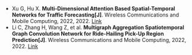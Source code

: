 * Xu G, Hu X. <b>Multi-Dimensional Attention Based Spatial-Temporal Networks for Traffic Forecasting[J]</b>. Wireless Communications and Mobile Computing, 2022, 2022. [Link](https://www.hindawi.com/journals/wcmc/2022/1358535/)
* Li C, Zhang H, Wang Z, et al. <b>Multigraph Aggregation Spatiotemporal Graph Convolution Network for Ride-Hailing Pick-Up Region Prediction[J]</b>. Wireless Communications and Mobile Computing, 2022, 2022. [Link](https://www.hindawi.com/journals/wcmc/2022/9815133/)
